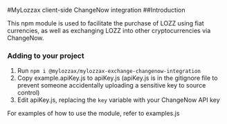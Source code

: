 #MyLozzax client-side ChangeNow integration
##Introduction

This npm module is used to facilitate the purchase of LOZZ using fiat currencies, as well as exchanging LOZZ into other cryptocurrencies via ChangeNow.
 

### Adding to your project
1. Run `npm i @mylozzax/mylozzax-exchange-changenow-integration`
2. Copy example.apiKey.js to apiKey.js (apiKey.js is in the gitignore file to prevent someone accidentally uploading a sensitive key to source control)
3. Edit apiKey.js, replacing the `key` variable with your ChangeNow API key

For examples of how to use the module, refer to examples.js

